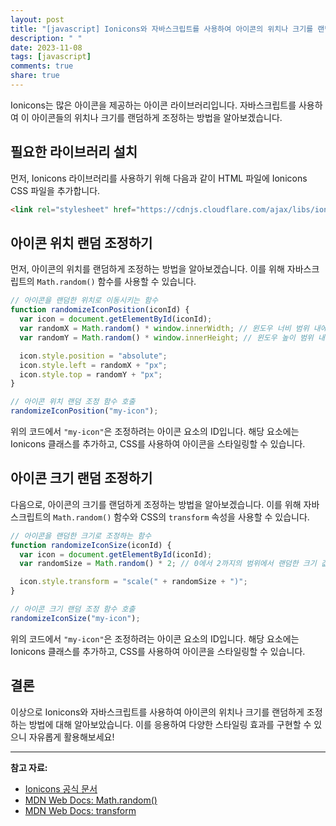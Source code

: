 ```yaml
---
layout: post
title: "[javascript] Ionicons와 자바스크립트를 사용하여 아이콘의 위치나 크기를 랜덤하게 조정하는 방법"
description: " "
date: 2023-11-08
tags: [javascript]
comments: true
share: true
---
```


Ionicons는 많은 아이콘을 제공하는 아이콘 라이브러리입니다. 자바스크립트를 사용하여 이 아이콘들의 위치나 크기를 랜덤하게 조정하는 방법을 알아보겠습니다.

## 필요한 라이브러리 설치

먼저, Ionicons 라이브러리를 사용하기 위해 다음과 같이 HTML 파일에 Ionicons CSS 파일을 추가합니다.

```html
<link rel="stylesheet" href="https://cdnjs.cloudflare.com/ajax/libs/ionicons/2.0.1/css/ionicons.min.css">
```

## 아이콘 위치 랜덤 조정하기

먼저, 아이콘의 위치를 랜덤하게 조정하는 방법을 알아보겠습니다. 이를 위해 자바스크립트의 `Math.random()` 함수를 사용할 수 있습니다.

```javascript
// 아이콘을 랜덤한 위치로 이동시키는 함수
function randomizeIconPosition(iconId) {
  var icon = document.getElementById(iconId);
  var randomX = Math.random() * window.innerWidth; // 윈도우 너비 범위 내에서 랜덤한 X좌표 값 생성
  var randomY = Math.random() * window.innerHeight; // 윈도우 높이 범위 내에서 랜덤한 Y좌표 값 생성

  icon.style.position = "absolute";
  icon.style.left = randomX + "px";
  icon.style.top = randomY + "px";
}

// 아이콘 위치 랜덤 조정 함수 호출
randomizeIconPosition("my-icon");
```

위의 코드에서 `"my-icon"`은 조정하려는 아이콘 요소의 ID입니다. 해당 요소에는 Ionicons 클래스를 추가하고, CSS를 사용하여 아이콘을 스타일링할 수 있습니다.

## 아이콘 크기 랜덤 조정하기

다음으로, 아이콘의 크기를 랜덤하게 조정하는 방법을 알아보겠습니다. 이를 위해 자바스크립트의 `Math.random()` 함수와 CSS의 `transform` 속성을 사용할 수 있습니다.

```javascript
// 아이콘을 랜덤한 크기로 조정하는 함수
function randomizeIconSize(iconId) {
  var icon = document.getElementById(iconId);
  var randomSize = Math.random() * 2; // 0에서 2까지의 범위에서 랜덤한 크기 값 생성

  icon.style.transform = "scale(" + randomSize + ")";
}

// 아이콘 크기 랜덤 조정 함수 호출
randomizeIconSize("my-icon");
```

위의 코드에서 `"my-icon"`은 조정하려는 아이콘 요소의 ID입니다. 해당 요소에는 Ionicons 클래스를 추가하고, CSS를 사용하여 아이콘을 스타일링할 수 있습니다.

## 결론

이상으로 Ionicons와 자바스크립트를 사용하여 아이콘의 위치나 크기를 랜덤하게 조정하는 방법에 대해 알아보았습니다. 이를 응용하여 다양한 스타일링 효과를 구현할 수 있으니 자유롭게 활용해보세요!

---

**참고 자료:**

- [Ionicons 공식 문서](https://ionicons.com/)
- [MDN Web Docs: Math.random()](https://developer.mozilla.org/ko/docs/Web/JavaScript/Reference/Global_Objects/Math/random)
- [MDN Web Docs: transform](https://developer.mozilla.org/ko/docs/Web/CSS/transform)